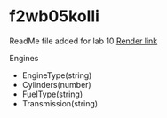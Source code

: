 # f2wb05kolli
ReadMe file added for lab 10
[Render link](https://f2wb05kolli.onrender.com/)

Engines
- EngineType(string)
- Cylinders(number)
- FuelType(string)
- Transmission(string)

